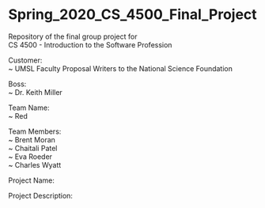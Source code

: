 # Spring_2020_CS_4500_Final_Project
Repository of the final group project for  
CS 4500 - Introduction to the Software Profession  

Customer:  
~ UMSL Faculty Proposal Writers to the National Science Foundation  
  
Boss:  
~ Dr. Keith Miller  

Team Name:  
~ Red  
  
Team Members:  
~ Brent Moran  
~ Chaitali Patel  
~ Eva Roeder  
~ Charles Wyatt
  
Project Name:  
  
Project Description:  
  
